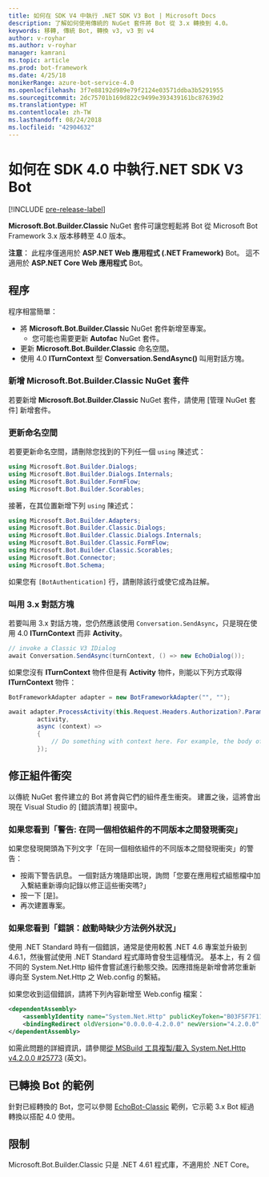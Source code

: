 ```yaml
---
title: 如何在 SDK V4 中執行 .NET SDK V3 Bot | Microsoft Docs
description: 了解如何使用傳統的 NuGet 套件將 Bot 從 3.x 轉換到 4.0。
keywords: 移轉, 傳統 Bot, 轉換 v3, v3 到 v4
author: v-royhar
ms.author: v-royhar
manager: kamrani
ms.topic: article
ms.prod: bot-framework
ms.date: 4/25/18
monikerRange: azure-bot-service-4.0
ms.openlocfilehash: 3f7e88192d989e79f2124e03571ddba3b5291955
ms.sourcegitcommit: 2dc75701b169d822c9499e393439161bc87639d2
ms.translationtype: HT
ms.contentlocale: zh-TW
ms.lasthandoff: 08/24/2018
ms.locfileid: "42904632"
---
```

# <a name="how-to-run-net-sdk-v3-bots-in-sdk-40"></a>如何在 SDK 4.0 中執行.NET SDK V3 Bot

[!INCLUDE [pre-release-label](../includes/pre-release-label.md)]

**Microsoft.Bot.Builder.Classic** NuGet 套件可讓您輕鬆將 Bot 從 Microsoft Bot Framework 3.x 版本移轉至 4.0 版本。

**注意︰** 此程序僅適用於 **ASP.NET Web 應用程式 (.NET Framework)** Bot。 這不適用於 **ASP.NET Core Web 應用程式** Bot。

## <a name="the-process"></a>程序

程序相當簡單：

- 將 **Microsoft.Bot.Builder.Classic** NuGet 套件新增至專案。
    - 您可能也需要更新 **Autofac** NuGet 套件。
- 更新 **Microsoft.Bot.Builder.Classic** 命名空間。
- 使用 4.0 **ITurnContext** 型 **Conversation.SendAsync()** 叫用對話方塊。

### <a name="add-the-microsoftbotbuilderclassic-nuget-package"></a>新增 Microsoft.Bot.Builder.Classic NuGet 套件

若要新增 **Microsoft.Bot.Builder.Classic** NuGet 套件，請使用 [管理 NuGet 套件] 新增套件。

### <a name="update-the-namespaces"></a>更新命名空間

若要更新命名空間，請刪除您找到的下列任一個 `using` 陳述式：

```csharp
using Microsoft.Bot.Builder.Dialogs;
using Microsoft.Bot.Builder.Dialogs.Internals;
using Microsoft.Bot.Builder.FormFlow;
using Microsoft.Bot.Builder.Scorables;
```

接著，在其位置新增下列 `using` 陳述式：

```csharp
using Microsoft.Bot.Builder.Adapters;
using Microsoft.Bot.Builder.Classic.Dialogs;
using Microsoft.Bot.Builder.Classic.Dialogs.Internals;
using Microsoft.Bot.Builder.Classic.FormFlow;
using Microsoft.Bot.Builder.Classic.Scorables;
using Microsoft.Bot.Connector;
using Microsoft.Bot.Schema;
```

如果您有 `[BotAuthentication]` 行，請刪除該行或使它成為註解。

### <a name="invoke-your-3x-dialog"></a>叫用 3.x 對話方塊

若要叫用 3.x 對話方塊，您仍然應該使用 `Conversation.SendAsync`，只是現在使用 4.0 **ITurnContext** 而非 **Activity**。

```csharp
// invoke a Classic V3 IDialog 
await Conversation.SendAsync(turnContext, () => new EchoDialog());
```

如果您沒有 **ITurnContext** 物件但是有 **Activity** 物件，則能以下列方式取得 **ITurnContext** 物件：

```csharp
BotFrameworkAdapter adapter = new BotFrameworkAdapter("", "");

await adapter.ProcessActivity(this.Request.Headers.Authorization?.Parameter,
        activity,
        async (context) =>
        {
            // Do something with context here. For example, the body of your Post() method may go here.
        });
```

## <a name="fix-assembly-conflicts"></a>修正組件衝突

以傳統 NuGet 套件建立的 Bot 將會與它們的組件產生衝突。 建置之後，這將會出現在 Visual Studio 的 [錯誤清單] 視窗中。

### <a name="if-you-see-warning-found-conflicts-between-different-versions-of-the-same-dependent-assembly"></a>如果您看到「警告: 在同一個相依組件的不同版本之間發現衝突」

如果您發現開頭為下列文字「在同一個相依組件的不同版本之間發現衝突」的警告：

- 按兩下警告訊息。 一個對話方塊隨即出現，詢問「您要在應用程式組態檔中加入繫結重新導向記錄以修正這些衝突嗎?」
- 按一下 [是]。
- 再次建置專案。

### <a name="if-you-see-error-missing-method-exception-on-startup"></a>如果您看到「錯誤：啟動時缺少方法例外狀況」

使用 .NET Standard 時有一個錯誤，通常是使用較舊 .NET 4.6 專案並升級到 4.6.1，然後嘗試使用 .NET Standard 程式庫時會發生這種情況。 基本上，有 2 個不同的 System.Net.Http 組件會嘗試進行動態交換。因應措施是新增會將您重新導向至 System.Net.Http 之 Web.config 的繫結。 

如果您收到這個錯誤，請將下列內容新增至 Web.config 檔案：

```xml
<dependentAssembly>
    <assemblyIdentity name="System.Net.Http" publicKeyToken="B03F5F7F11D50A3A" culture="neutral" />
    <bindingRedirect oldVersion="0.0.0.0-4.2.0.0" newVersion="4.2.0.0" />
</dependentAssembly>
```

如需此問題的詳細資訊，請參閱[從 MSBuild 工具複製/載入 System.Net.Http v4.2.0.0 #25773](https://github.com/dotnet/corefx/issues/25773) \(英文\)。

## <a name="sample-of-a-converted-bot"></a>已轉換 Bot 的範例

針對已經轉換的 Bot，您可以參閱 [EchoBot-Classic](https://github.com/Microsoft/botbuilder-dotnet/tree/master/samples/Microsoft.Bot.Samples.EchoBot-Classic) 範例，它示範 3.x Bot 經過轉換以搭配 4.0 使用。

## <a name="limitations"></a>限制
Microsoft.Bot.Builder.Classic 只是 .NET 4.61 程式庫，不適用於 .NET Core。
